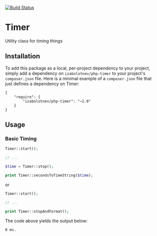 [![Build Status](https://travis-ci.org/izabolotnev/php-timer.svg?branch=master)](https://travis-ci.org/izabolotnev/php-timer)

# Timer

Utility class for timing things

## Installation

To add this package as a local, per-project dependency to your project, simply add a dependency on `izabolotnev/php-timer` to your project's `composer.json` file. Here is a minimal example of a `composer.json` file that just defines a dependency on Timer:

    {
        "require": {
            "izabolotnev/php-timer": "~2.0"
        }
    }

## Usage

### Basic Timing

```php
Timer::start();

// ...

$time = Timer::stop();

print Timer::secondsToTimeString($time);
```

or

```php
Timer::start();

// ...

print Timer::stopAndFormat();
```
The code above yields the output below:

    0 ms.

